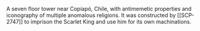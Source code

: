 A seven floor tower near Copiapó, Chile, with antimemetic properties and iconography of multiple anomalous religions. It was constructed by [[SCP-2747]] to imprison the Scarlet King and use him for its own machinations.

